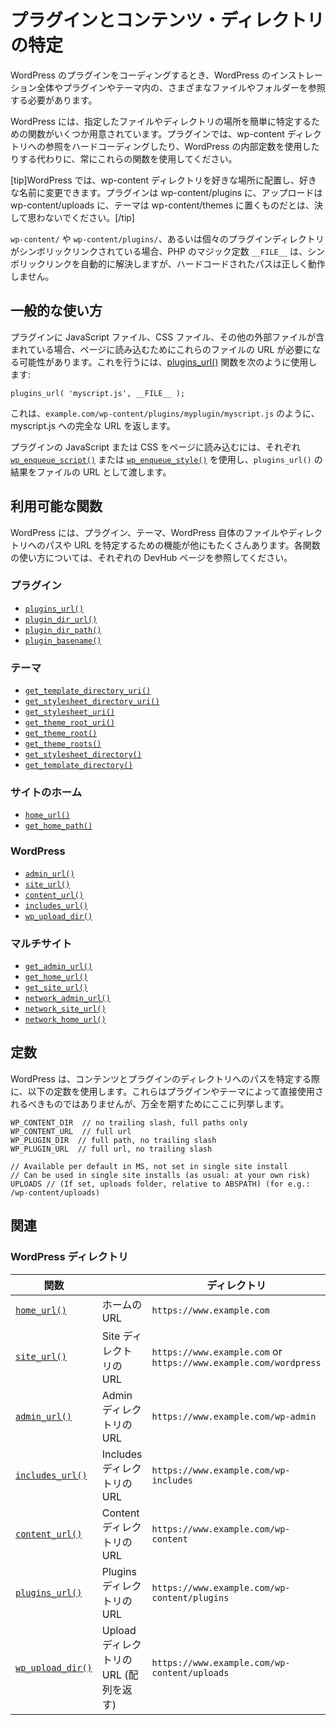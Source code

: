<!-- 
# Determining Plugin and Content Directories
 -->
# プラグインとコンテンツ・ディレクトリの特定

<!-- 
When coding WordPress plugins you often need to reference various files and folders throughout the WordPress installation and within your plugin or theme.
 -->
WordPress のプラグインをコーディングするとき、WordPress のインストレーション全体やプラグインやテーマ内の、さまざまなファイルやフォルダーを参照する必要があります。

<!-- 
WordPress provides several functions for easily determining where a given file or directory lives. Always use these functions in your plugins instead of hard-coding references to the wp-content directory or using the WordPress internal constants.
 -->
WordPress には、指定したファイルやディレクトリの場所を簡単に特定するための関数がいくつか用意されています。プラグインでは、wp-content ディレクトリへの参照をハードコーディングしたり、WordPress の内部定数を使用したりする代わりに、常にこれらの関数を使用してください。

<!-- 
[tip]WordPress allows users to place their wp-content directory anywhere they want and rename it whatever they want. Never assume that plugins will be in wp-content/plugins, uploads will be in wp-content/uploads, or that themes will be in wp-content/themes.[/tip]
 -->
[tip]WordPress では、wp-content ディレクトリを好きな場所に配置し、好きな名前に変更できます。プラグインは wp-content/plugins に、アップロードは wp-content/uploads に、テーマは wp-content/themes に置くものだとは、決して思わないでください。[/tip]

<!-- 
PHP's `__FILE__` magic-constant resolves symlinks automatically, so if the `wp-content/` or `wp-content/plugins/` or even the individual plugin directory is symlinked, hardcoded paths will not work correctly.
 -->
`wp-content/` や `wp-content/plugins/`、あるいは個々のプラグインディレクトリがシンボリックリンクされている場合、PHP のマジック定数 `__FILE__` は、シンボリックリンクを自動的に解決しますが、ハードコードされたパスは正しく動作しません。

<!-- 
## Common Usage
 -->
## 一般的な使い方

<!-- 
If your plugin includes JavaScript files, CSS files or other external files, then it's likely you'll need the URL to these files so you can load them into the page. To do this you should use the [plugins_url()](https://developer.wordpress.org/reference/functions/plugins_url/) function like so:
 -->
プラグインに JavaScript ファイル、CSS ファイル、その他の外部ファイルが含まれている場合、ページに読み込むためにこれらのファイルの URL が必要になる可能性があります。これを行うには、[plugins_url()](https://developer.wordpress.org/reference/functions/plugins_url/) 関数を次のように使用します:

```
plugins_url( 'myscript.js', __FILE__ );
```

<!-- 
This will return the full URL to myscript.js, such as `example.com/wp-content/plugins/myplugin/myscript.js`.
 -->
これは、`example.com/wp-content/plugins/myplugin/myscript.js` のように、myscript.js への完全な URL を返します。

<!-- 
To load your plugins' JavaScript or CSS into the page you should use [`wp_enqueue_script()`](https://developer.wordpress.org/reference/functions/wp_enqueue_script/) or [`wp_enqueue_style()`](https://developer.wordpress.org/reference/functions/wp_enqueue_style/) respectively, passing the result of `plugins_url()` as the file URL.
 -->
プラグインの JavaScript または CSS をページに読み込むには、それぞれ [`wp_enqueue_script()`](https://developer.wordpress.org/reference/functions/wp_enqueue_script/) または [`wp_enqueue_style()`](https://developer.wordpress.org/reference/functions/wp_enqueue_style/) を使用し、`plugins_url()` の結果をファイルの URL として渡します。

<!-- 
## Available Functions
 -->
## 利用可能な関数

<!-- 
WordPress includes many other functions for determining paths and URLs to files or directories within plugins, themes, and WordPress itself. See the individual DevHub pages for each function for complete information on their use.
 -->
WordPress には、プラグイン、テーマ、WordPress 自体のファイルやディレクトリへのパスや URL を特定するための機能が他にもたくさんあります。各関数の使い方については、それぞれの DevHub ページを参照してください。

<!-- 
### Plugins
 -->
### プラグイン

- [`plugins_url()`](https://developer.wordpress.org/reference/functions/plugins_url/)
- [`plugin_dir_url()`](https://developer.wordpress.org/reference/functions/plugin_dir_url/)
- [`plugin_dir_path()`](https://developer.wordpress.org/reference/functions/plugin_dir_path/)
- [`plugin_basename()`](https://developer.wordpress.org/reference/functions/plugin_basename/)

<!-- 
### Themes
 -->
### テーマ

- [`get_template_directory_uri()`](https://developer.wordpress.org/reference/functions/get_template_directory_uri/)
- [`get_stylesheet_directory_uri()`](https://developer.wordpress.org/reference/functions/get_stylesheet_directory_uri/)
- [`get_stylesheet_uri()`](https://developer.wordpress.org/reference/functions/get_stylesheet_uri/)
- [`get_theme_root_uri()`](https://developer.wordpress.org/reference/functions/get_theme_root_uri/)
- [`get_theme_root()`](https://developer.wordpress.org/reference/functions/get_theme_root/)
- [`get_theme_roots()`](https://developer.wordpress.org/reference/functions/get_theme_roots/)
- [`get_stylesheet_directory()`](https://developer.wordpress.org/reference/functions/get_stylesheet_directory/)
- [`get_template_directory()`](https://developer.wordpress.org/reference/functions/get_template_directory/)

<!-- 
### Site Home
 -->
### サイトのホーム

- [`home_url()`](https://developer.wordpress.org/reference/functions/home_url/)
- [`get_home_path()`](https://developer.wordpress.org/reference/functions/get_home_path/)


### WordPress

- [`admin_url()`](https://developer.wordpress.org/reference/functions/admin_url/)
- [`site_url()`](https://developer.wordpress.org/reference/functions/site_url/)
- [`content_url()`](https://developer.wordpress.org/reference/functions/content_url/)
- [`includes_url()`](https://developer.wordpress.org/reference/functions/includes_url/)
- [`wp_upload_dir()`](https://developer.wordpress.org/reference/functions/wp_upload_dir/)

<!-- 
### Multisite
 -->
### マルチサイト

- [`get_admin_url()`](https://developer.wordpress.org/reference/functions/get_admin_url/)
- [`get_home_url()`](https://developer.wordpress.org/reference/functions/get_home_url/)
- [`get_site_url()`](https://developer.wordpress.org/reference/functions/get_site_url/)
- [`network_admin_url()`](https://developer.wordpress.org/reference/functions/network_admin_url/)
- [`network_site_url()`](https://developer.wordpress.org/reference/functions/network_site_url/)
- [`network_home_url()`](https://developer.wordpress.org/reference/functions/network_home_url/)

<!-- 
## Constants
 -->
## 定数

<!-- 
WordPress makes use of the following constants when determining the path to the content and plugin directories. These should not be used directly by plugins or themes, but are listed here for completeness.
 -->
WordPress は、コンテンツとプラグインのディレクトリへのパスを特定する際に、以下の定数を使用します。これらはプラグインやテーマによって直接使用されるべきものではありませんが、万全を期すためにここに列挙します。

```
WP_CONTENT_DIR  // no trailing slash, full paths only
WP_CONTENT_URL  // full url 
WP_PLUGIN_DIR  // full path, no trailing slash
WP_PLUGIN_URL  // full url, no trailing slash

// Available per default in MS, not set in single site install
// Can be used in single site installs (as usual: at your own risk)
UPLOADS // (If set, uploads folder, relative to ABSPATH) (for e.g.: /wp-content/uploads)
```

<!-- 
## Related
 -->
## 関連

<!-- 
### WordPress Directories
 -->
### WordPress ディレクトリ

<!-- 
| Function | | Directory |
| --- | --- | --- |
| [`home_url()`](https://developer.wordpress.org/reference/functions/home_url/) | Home URL | `https://www.example.com` |
| [`site_url()`](https://developer.wordpress.org/reference/functions/site_url/) | Site directory URL | `https://www.example.com` or `https://www.example.com/wordpress` |
| [`admin_url()`](https://developer.wordpress.org/reference/functions/admin_url/) | Admin directory URL | `https://www.example.com/wp-admin` |
| [`includes_url()`](https://developer.wordpress.org/reference/functions/includes_url/) | Includes directory URL | `https://www.example.com/wp-includes` |
| [`content_url()`](https://developer.wordpress.org/reference/functions/content_url/) | Content directory URL | `https://www.example.com/wp-content` |
| [`plugins_url()`](https://developer.wordpress.org/reference/functions/plugins_url/) | Plugins directory URL | `https://www.example.com/wp-content/plugins` |
| [`wp_upload_dir()`](https://developer.wordpress.org/reference/functions/wp_upload_dir/) | Upload directory URL (returns an array) | `https://www.example.com/wp-content/uploads` |
 -->
| 関数 | | ディレクトリ |
| --- | --- | --- |
| [`home_url()`](https://developer.wordpress.org/reference/functions/home_url/) | ホームの URL | `https://www.example.com` |
| [`site_url()`](https://developer.wordpress.org/reference/functions/site_url/) | Site ディレクトリの URL | `https://www.example.com` or `https://www.example.com/wordpress` |
| [`admin_url()`](https://developer.wordpress.org/reference/functions/admin_url/) | Admin ディレクトリの URL | `https://www.example.com/wp-admin` |
| [`includes_url()`](https://developer.wordpress.org/reference/functions/includes_url/) | Includes ディレクトリの URL | `https://www.example.com/wp-includes` |
| [`content_url()`](https://developer.wordpress.org/reference/functions/content_url/) | Content ディレクトリの URL | `https://www.example.com/wp-content` |
| [`plugins_url()`](https://developer.wordpress.org/reference/functions/plugins_url/) | Plugins ディレクトリの URL | `https://www.example.com/wp-content/plugins` |
| [`wp_upload_dir()`](https://developer.wordpress.org/reference/functions/wp_upload_dir/) | Upload ディレクトリの URL (配列を返す) | `https://www.example.com/wp-content/uploads` |